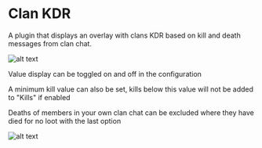 # Clan KDR
A plugin that displays an overlay with clans KDR based on kill and death messages from clan chat.

![alt text](https://i.imgur.com/TaxbELk.png)

Value display can be toggled on and off in the configuration

A minimum kill value can also be set, kills below this value will not be added to "Kills" if enabled

Deaths of members in your own clan chat can be excluded where they have died for no loot with the last option

![alt text](https://i.imgur.com/DtMHQHe.png)